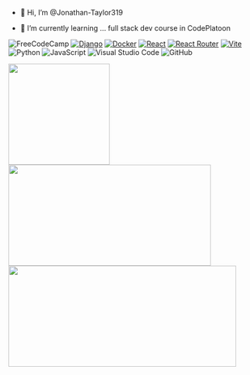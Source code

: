 - 👋 Hi, I’m @Jonathan-Taylor319

- 🌱 I’m currently learning ... full stack dev course in CodePlatoon


<!---
Jonathan-Taylor319/Jonathan-Taylor319 is a ✨ special ✨ repository because its `README.md` (this file) appears on your GitHub profile.
You can click the Preview link to take a look at your changes.
--->


	
![FreeCodeCamp](https://img.shields.io/badge/Freecodecamp-%23123.svg?&style=for-the-badge&logo=freecodecamp&logoColor=green)
[![Django](https://img.shields.io/badge/Django-%23092E20.svg?logo=django&logoColor=white)](#)
[![Docker](https://img.shields.io/badge/Docker-2496ED?logo=docker&logoColor=fff)](#)
[![React](https://img.shields.io/badge/React-%2320232a.svg?logo=react&logoColor=%2361DAFB)](#)
[![React Router](https://img.shields.io/badge/React_Router-CA4245?logo=react-router&logoColor=white)](#)
[![Vite](https://img.shields.io/badge/Vite-646CFF?logo=vite&logoColor=fff)](#)<br>
![Python](https://img.shields.io/badge/python-3670A0?style=for-the-badge&logo=python&logoColor=ffdd54)
![JavaScript](https://img.shields.io/badge/javascript-%23323330.svg?style=for-the-badge&logo=javascript&logoColor=%23F7DF1E)
![Visual Studio Code](https://img.shields.io/badge/Visual%20Studio%20Code-0078d7.svg?style=for-the-badge&logo=visual-studio-code&logoColor=white)
![GitHub](https://img.shields.io/badge/github-%23121011.svg?style=for-the-badge&logo=github&logoColor=white)

<img src='https://github.com/user-attachments/assets/6f357b2b-4363-4434-bb8f-3c6362764a31' width='200px' height='200px'> <img src='https://i.pinimg.com/736x/fc/86/a0/fc86a08dc0316f4f306d91350d3a2d45.jpg' width='400px' height='200px'>
<img src='https://codinginfinite.com/wp-content/uploads/2019/05/maxresdefault-1.jpg' width='450px' height='200px'>
